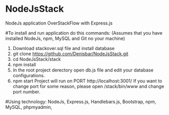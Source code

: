 # NodeJsStack
NodeJs application OverStackFlow with Express.js

#To install and run application do this commands:
(Assumes that you have installed NodeJs, npm, MySQL and Git no your machine)
1. Download stackover.sql file and install database
2. git clone https://github.com/Denisbar/NodeJsStack.git
3. cd NodeJsStack/stack
4. npm install
5. In the root project derectory open db.js file and edit your database configurations.
6. npm start
Project will run on PORT http://localhost:3001/
If you want to change port for some reason, please open /stack/bin/www and change port number.

#Using technology:
NodeJs,
Express.js,
Handlebars.js,
Bootstrap,
npm,
MySQL,
phpmyadmin,
